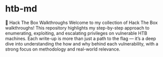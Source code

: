 # htb-md

🔐 Hack The Box Walkthroughs 
Welcome to my collection of Hack The Box walkthroughs!  This repository highlights my step-by-step approach to enumerating, exploiting, and escalating privileges on vulnerable HTB machines. Each write-up is more than just a path to the flag — it’s a deep dive into understanding the how and why behind each vulnerability, with a strong focus on methodology and real-world relevance.
